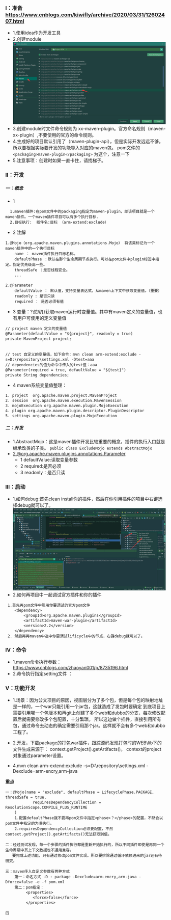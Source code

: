 ### Ⅰ：准备 https://www.cnblogs.com/kiwifly/archive/2020/03/31/12602407.html

+ 1.使用idea作为开发工具
+ 2.创建module
  ![创建模块第一步](../img/maven/maven-1.png)
+ 3.创建module时文件命令规则为 xx-maven-plugin。官方命名规则（maven-xx-plugin）,不要使用的官方的命令规则。
+ 4.生成好的项目默认引用了（maven-plugin-api），但是实际开发远远不够。所以要根据实际要开发的功能导入对应的maven包。 pom文件的 `<packaging>maven-plugin</packaging>`
  为这个，注意一下
+ 5.注意事项：创建时如果一直卡住，请找梯子。

### Ⅱ：开发

##### 一：概念

+ 1
```
  1.maven插件:在pom文件中的packaging指定为maven-plugin，即该项目就是一个maven插件。一个maven插件项目可以有多个执行目标. 
  2.目标执行:  插件名:目标 （arm-extend:exclude） 
```

+ 2 注解
```
1.@Mojo（org.apache.maven.plugins.annotations.Mojo） 将该类标记为一个maven插件中的一个执行目标
    name ： maven插件执行目标名称。
    defaultPhase ：默认在那个生命周期节点执行。可以在pom文件中plugin标签中指定。指定优先级高一些。
    threadSafe ：是否线程安全。
    ...
    
2.@Parameter 
    defaultValue ： 默认值，支持变量表达式，从maven上下文中获取变量值。（重要）
    readonly : 是否只读
    required ： 是否必须有值

```  

+ 3 变量：${?} 使用${}获取maven运行时变量值。其中有maven定义的变量值，也有用户可使用的定义变量值

```
// project maven 定义的变量值
@Parameter(defaultValue = "${project}", readonly = true)
private MavenProject project;


// test 自定义的变量值，如下命令：mvn clean arm-extend:exclude -s=D:\repository\settings.xml -Dtest=aaa
// dependencies的值为命令中传入的test值：aaa
@Parameter(required = true, defaultValue = "${test}")
private String dependencies;
```

+ 4 maven系统变量值整理：

```
1. project  org.apache.maven.project.MavenProject
2. session  org.apache.maven.execution.MavenSession
3. mojoExecution org.apache.maven.plugin.MojoExecution
4. plugin org.apache.maven.plugin.descriptor.PluginDescriptor
5. settings org.apache.maven.plugin.MojoExecution

```

##### 二：开发

+ 1.AbstractMojo：这是maven插件开发比较重要的概念，插件的执行入口就是继承改类的子类。
  `public class ExcludeMojo extends AbstractMojo`
+ 2.@org.apache.maven.plugins.annotations.Parameter
    + 1 defaultValue:读取变量参数
    + 2 required:是否必须
    + 3 readonly：是否只读

### Ⅲ：启动

+ 1.如何debug:首先clean install你的插件，然后在你引用插件的项目中右键选择debug就可以了。
  ![debug](../img/maven/maven-2.png)
+ 2.如何再项目中一起调试官方插件和你的插件

```
 1.首先再pom文件中引用你要调试的官方pom文件
    <dependency>
        <groupId>org.apache.maven.plugins</groupId>
        <artifactId>maven-war-plugin</artifactId>
        <version>2.2</version>
    </dependency>
 2. 然后再再maven中选中你要调试lificycle中的节点，右键debug就可以了。

```

### Ⅳ：命令

+ 1.maven命令执行参数：https://www.cnblogs.com/zhaoyan001/p/8735196.html
+ 2.命令执行指定setting文件 ：

### Ⅴ：功能开发

+ 1.场景：因为公文项目的原因，视图层分为了多个包，但是每个包的映射地址是一样的，一个war只能引用一个jar包，这就造成了发包时要确定
  到底项目上需要引用哪一个包版本和再git上创建了多个web和dubbo的分支，每次修改配置后就需要修改多个包配置，十分繁琐。
  所以这边做个插件，直接引用所有包，通过命令去动态的确定需要引用那个jar。这样就不会有多个web和dubbo工程了。

+ 2.开发，下载package的打包war插件，跟踪源码发现打包时的WEB\lib下的文件生成来源于： context.getProject().getArtifacts()。
  context的project对象通过parameter设置。

+ 4.mvn clean arm-extend:exclude -s=D:\repository\settings.xml -Dexclude=arm-encry,arm-java

**重点**

```
一：@Mojo(name = "exclude", defaultPhase = LifecyclePhase.PACKAGE, threadSafe = true,
            requiresDependencyCollection = ResolutionScope.COMPILE_PLUS_RUNTIME
    )
    1.配置defaultPhase就不要再pom文件中指定<phase>？</phase>的配置，不然会以pom文件中指定的为准执行。
    2.requiresDependencyCollection必须要配置，不然context.getProject().getArtifacts()无法获取到值。

二：经过测试发现，每一个步骤的插件执行都是重新开始执行的，所以不同插件即使是再同一个生命周期中其上下文数据也不通用兼容。
   要完成上述功能，只有通过修改pom文件实现。所以要排除通过循环依赖进来的jar还有待研究。
    
三：maven传入自定义参数有两种方式
    第一：命名方式 -D : package -Dexclude=arm-encry,arm-java -Dforce=false -e -f pom.xml
    第二：pom指定：
         <properties>
            <force>false</force>
         </properties>
        
四        
```
